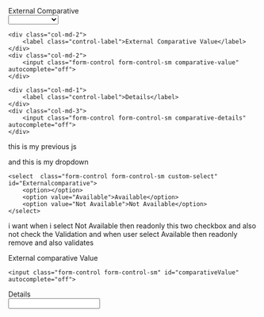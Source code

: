 <div class="external-comparative-group">
    <div class="col-md-2">
        <label class="control-label">External Comparative</label>
    </div>
    <div class="col-md-2">
        <select class="form-control form-control-sm custom-select external-comparative-select">
            <option value=""></option>
            <option value="Available">Available</option>
            <option value="Not Available">Not Available</option>
        </select>
    </div>

    <div class="col-md-2">
        <label class="control-label">External Comparative Value</label>
    </div>
    <div class="col-md-2">
        <input class="form-control form-control-sm comparative-value" autocomplete="off">
    </div>

    <div class="col-md-1">
        <label class="control-label">Details</label>
    </div>
    <div class="col-md-3">
        <input class="form-control form-control-sm comparative-details" autocomplete="off">
    </div>
</div>

<script>
document.addEventListener('DOMContentLoaded', function () {
    const form = document.getElementById('form');
    const groups = document.querySelectorAll('.external-comparative-group');

    // Attach change event to each group's dropdown
    groups.forEach(group => {
        const dropdown = group.querySelector('.external-comparative-select');
        const valueInput = group.querySelector('.comparative-value');
        const detailsInput = group.querySelector('.comparative-details');

        dropdown.addEventListener('change', function () {
            if (this.value === 'Not Available') {
                valueInput.readOnly = true;
                detailsInput.readOnly = true;

                valueInput.value = '';
                detailsInput.value = '';

                valueInput.classList.remove('is-invalid');
                detailsInput.classList.remove('is-invalid');
            } else {
                valueInput.readOnly = false;
                detailsInput.readOnly = false;
            }
        });
    });

    // Global form validation
    form.addEventListener('submit', function (event) {
        event.preventDefault();
        let isValid = true;
        const elements = this.querySelectorAll('input, select, textarea');

        elements.forEach(function (element) {
            // Skip IDs you don’t want to validate
            if (['KPIID', 'CreatedBy', 'KPICode'].includes(element.id)) return;

            // Skip read-only / disabled elements
            if (element.readOnly || element.disabled) {
                element.classList.remove('is-invalid');
                return;
            }

            // Validate value
            if (element.value.trim() === '') {
                isValid = false;
                element.classList.add('is-invalid');
            } else {
                element.classList.remove('is-invalid');
            }
        });

        if (isValid) {
            form.submit();
        }
    });
});
</script>




this is my previous js  
<script>
	document.getElementById('form').addEventListener('submit', function (event) {
		event.preventDefault();

		var isValid = true;
		var elements = this.querySelectorAll('input, select, textarea');

		elements.forEach(function (element) {
			if (element.id === 'KPIID'||element.id==='CreatedBy'||element.id==='KPICode') {
				return;
			}

            
			if (element.value.trim() === '') {
				isValid = false;
				element.classList.add('is-invalid');
			} else {
				element.classList.remove('is-invalid');
			}
		});


		if (isValid) {
			
				this.submit();
			
		}
	});
</script>


and this is my dropdown 
<div class="col-md-2">
   
    <select  class="form-control form-control-sm custom-select" id="Externalcomparative">
        <option></option>
        <option value="Available">Available</option>
        <option value="Not Available">Not Available</option>                           
    </select>
</div>

i want when i select Not Available then readonly this two checkbox and also not check the Validation and when user select Available then readonly remove and also validates
 <div class="col-md-2">
     <label for="Externalcomparative" class="control-label">External comparative Value</label>
     </div>

 <div class="col-md-2">
    
    <input class="form-control form-control-sm" id="comparativeValue" autocomplete="off">
 </div>
 <div class="col-md-1">
     <label for="Externalcomparative" class="control-label">Details</label>
     </div>

 <div class="col-md-3">
    <input class="form-control form-control-sm" id="Externalcomparative" autocomplete="off">
 </div>
 
